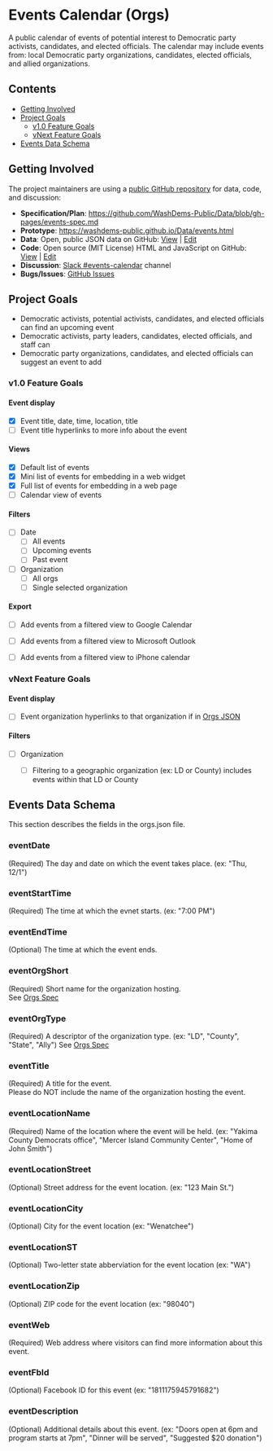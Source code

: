 # Events Calendar (Orgs)

A public calendar of events of potential interest to Democratic party activists, candidates, and elected officials.
The calendar may include events from: local Democratic party organizations, candidates, elected officials, and allied organizations.

## Contents
* [Getting Involved](#getting-involved)
* [Project Goals](#project-goals)
  * [v1.0 Feature Goals](#v10-feature-goals)
  * [vNext Feature Goals](#vnext-feature-goals)
* [Events Data Schema](#events-data-schema) 

## Getting Involved
The project maintainers are using a [public GitHub repository](https://github.com/WashDems-Public/Data) for data, code, and discussion:
* **Specification/Plan**: https://github.com/WashDems-Public/Data/blob/gh-pages/events-spec.md
* **Prototype**: https://washdems-public.github.io/Data/events.html
* **Data**: Open, public JSON data on GitHub: 
  [View](https://washdems-public.github.io/Data/events.json) 
  | [Edit](https://github.com/WashDems-Public/Data/blob/gh-pages/events.json)
* **Code**: Open source (MIT License) HTML and JavaScript on GitHub: 
  [View](https://washdems-public.github.io/Data/events.html)
  | [Edit](https://github.com/WashDems-Public/Data/blob/gh-pages/events.html)
* **Discussion**: [Slack #events-calendar](https://washdems.slack.com/messages/C27GEDBGT/details/) channel
* **Bugs/Issues**: [GitHub Issues](https://github.com/WashDems-Public/Data/issues)

## Project Goals

* Democratic activists, potential activists, candidates, and elected officials can find an upcoming event
* Democratic activists, party leaders, candidates, elected officials, and staff can
* Democratic party organizations, candidates, and elected officials can suggest an event to add
 
### v1.0 Feature Goals

#### Event display
* [X] Event title, date, time, location, title
* [ ] Event title hyperlinks to more info about the event

#### Views
* [X] Default list of events
* [X] Mini list of events for embedding in a web widget
* [X] Full list of events for embedding in a web page
* [ ] Calendar view of events

#### Filters
* [ ] Date
  * [ ] All events
  * [ ] Upcoming events
  * [ ] Past event
* [ ] Organization
  * [ ] All orgs
  * [ ] Single selected organization

#### Export
* [ ] Add events from a filtered view to Google Calendar
* [ ] Add events from a filtered view to Microsoft Outlook
* [ ] Add events from a filtered view to iPhone calendar


### vNext Feature Goals

#### Event display
* [ ] Event organization hyperlinks to that organization if in [Orgs JSON](https://washdems-public.github.io/Data/orgs.json)

#### Filters
* [ ] Organization
  * [ ] Filtering to a geographic organization (ex: LD or County) includes events within that LD or County


## Events Data Schema
This section describes the fields in the orgs.json file.

### eventDate
(Required) The day and date on which the event takes place.  (ex: "Thu, 12/1")

### eventStartTime
(Required) The time at which the evnet starts.  (ex: "7:00 PM")

### eventEndTime
(Optional) The time at which the event ends.  

### eventOrgShort
(Required) Short name for the organization hosting.  
See [Orgs Spec](https://github.com/WashDems-Public/Data/blob/gh-pages/orgs-spec.md#orgshort)

### eventOrgType
(Required) A descriptor of the organization type.  (ex: "LD", "County", "State", "Ally")
See [Orgs Spec](https://github.com/WashDems-Public/Data/blob/gh-pages/orgs-spec.md#orgtype)

### eventTitle
(Required) A title for the event.  
Please do NOT include the name of the organization hosting the event.

### eventLocationName
(Required) Name of the location where the event will be held. 
(ex: "Yakima County Democrats office", 
"Mercer Island Community Center", 
"Home of John Smith")

### eventLocationStreet
(Optional) Street address for the event location. (ex: "123 Main St.")

### eventLocationCity
(Optional) City for the event location (ex: "Wenatchee")

### eventLocationST
(Optional) Two-letter state abberviation for the event location (ex: "WA")

### eventLocationZip
(Optional) ZIP code for the event location (ex: "98040")

### eventWeb
(Required) Web address where visitors can find more information about this event.

### eventFbId
(Optional) Facebook ID for this event (ex: "1811175945791682")

### eventDescription
(Optional) Additional details about this event. 
(ex: "Doors open at 6pm and program starts at 7pm", 
"Dinner will be served", 
"Suggested $20 donation")
